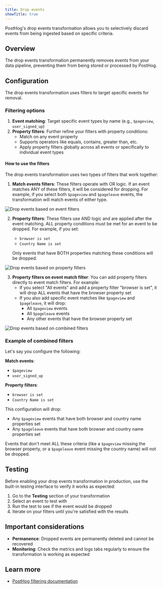 ```yaml
---
title: Drop events
showTitle: true
---
```


PostHog's drop events transformation allows you to selectively discard events from being ingested based on specific criteria. 
## Overview

The drop events transformation permanently removes events from your data pipeline, preventing them from being stored or processed by PostHog.

## Configuration

The drop events transformation uses filters to target specific events for removal.

### Filtering options

1. **Event matching**: Target specific event types by name (e.g., `$pageview`, `user_signed_up`)
3. **Property filters**: Further refine your filters with property conditions:
   - Match on any event property
   - Supports operators like equals, contains, greater than, etc.
   - Apply property filters globally across all events or specifically to individual event types

#### How to use the filters 

The drop events transformation uses two types of filters that work together:

1. **Match events filters**: These filters operate with OR logic. If an event matches ANY of these filters, it will be considered for dropping. For example, if you select both `$pageview` and `$pageleave` events, the transformation will match events of either type.

![Drop events based on event filters](https://res.cloudinary.com/dmukukwp6/image/upload/Event_Filter_OR_066f58e3bc.png)


2. **Property filters**: These filters use AND logic and are applied after the event matching. ALL property conditions must be met for an event to be dropped. For example, if you set:
   - `browser is set`
   - `Country Name is set`
   
   Only events that have BOTH properties matching these conditions will be dropped.

![Drop events based on property filters](https://res.cloudinary.com/dmukukwp6/image/upload/Property_Filter_And_2dc645185c.png)


3. **Property filters on event match filter**: You can add property filters directly to event match filters. For example:
   - If you select "All events" and add a property filter "browser is set", it will drop ALL events that have the browser property set
   - If you also add specific event matches like `$pageview` and `$pageleave`, it will drop:
     - All `$pageview` events
     - All `$pageleave` events  
     - Any other events that have the browser property set

![Drop events based on combined filters](https://res.cloudinary.com/dmukukwp6/image/upload/Both_Event_Filter_And_Property_Filter_9b5360cdd4.png)


### Example of combined filters

Let's say you configure the following:

**Match events**:
- `$pageview`
- `user_signed_up`

**Property filters**:
- `browser is set`
- `Country Name is set`

This configuration will drop:
- Any `$pageview` events that have both browser and country name properties set
- Any `$pageleave` events that have both browser and country name properties set

Events that don't meet ALL these criteria (like a `$pageview` missing the browser property, or a `$pageleave` event missing the country name) will not be dropped.

## Testing

Before enabling your drop events transformation in production, use the built-in testing interface to verify it works as expected:

1. Go to the **Testing** section of your transformation
2. Select an event to test with
3. Run the test to see if the event would be dropped
4. Iterate on your filters until you're satisfied with the results

## Important considerations

- **Permanence**: Dropped events are permanently deleted and cannot be recovered
- **Monitoring**: Check the metrics and logs tabs regularly to ensure the transformation is working as expected

## Learn more

- [PostHog filtering documentation](/docs/product-analytics/trends/filters)
